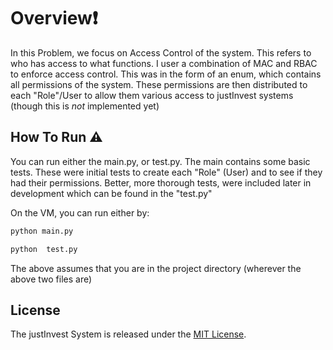 # Overview❗

In this Problem, we focus on Access Control of the system. This refers to who has access to what functions. I user a combination of MAC and RBAC to enforce access control. This was in the form of an enum, which contains all permissions of the system. These permissions are then distributed to each "Role"/User to allow them various access to justInvest systems (though this is _not_ implemented yet)

## How To Run ⚠️

You can run either the main.py, or test.py. The main contains some basic tests. These were initial tests to create each "Role" (User) and to see if they had their permissions. Better, more thorough tests, were included later in development which can be found in the "test.py" 

On the VM, you can run either by: 

```bash
python main.py
```

```bash
python  test.py
```

The above assumes that you are in the project directory (wherever the above two files are)


## License
The justInvest System is released under the [MIT License](https://opensource.org/licenses/MIT).